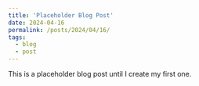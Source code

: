 ```yaml
---
title: 'Placeholder Blog Post'
date: 2024-04-16
permalink: /posts/2024/04/16/
tags:
  - blog
  - post
---
```


This is a placeholder blog post until I create my first one.

